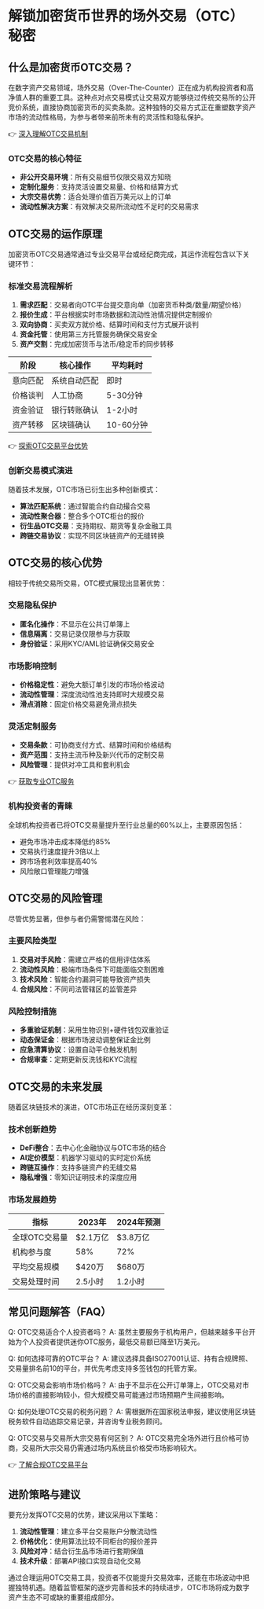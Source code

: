 # 解锁加密货币世界的场外交易（OTC）秘密

## 什么是加密货币OTC交易？
在数字资产交易领域，场外交易（Over-The-Counter）正在成为机构投资者和高净值人群的重要工具。这种点对点交易模式让交易双方能够绕过传统交易所的公开竞价系统，直接协商加密货币的买卖条款。这种独特的交易方式正在重塑数字资产市场的流动性格局，为参与者带来前所未有的灵活性和隐私保护。

👉 [深入理解OTC交易机制](https://bit.ly/okx_welcome)

### OTC交易的核心特征
- **非公开交易环境**：所有交易细节仅限交易双方知晓
- **定制化服务**：支持灵活设置交易量、价格和结算方式
- **大宗交易优势**：适合处理价值百万美元以上的订单
- **流动性解决方案**：有效解决交易所流动性不足时的交易需求

## OTC交易的运作原理
加密货币OTC交易通常通过专业交易平台或经纪商完成，其运作流程包含以下关键环节：

### 标准交易流程解析
1. **需求匹配**：交易者向OTC平台提交意向单（加密货币种类/数量/期望价格）
2. **报价生成**：平台根据实时市场数据和流动性池情况提供定制报价
3. **双向协商**：买卖双方就价格、结算时间和支付方式展开谈判
4. **资金托管**：使用第三方托管服务确保交易安全
5. **资产交割**：完成加密货币与法币/稳定币的同步转移

| 阶段 | 核心操作 | 平均耗时 |
|------|----------|----------|
| 意向匹配 | 系统自动匹配 | 即时 |
| 价格谈判 | 人工协商 | 5-30分钟 |
| 资金验证 | 银行转账确认 | 1-2小时 |
| 资产转移 | 区块链确认 | 10-60分钟 |

👉 [探索OTC交易平台优势](https://bit.ly/okx_welcome)

### 创新交易模式演进
随着技术发展，OTC市场已衍生出多种创新模式：
- **算法匹配系统**：通过智能合约自动撮合交易
- **流动性聚合器**：整合多个OTC柜台的报价
- **衍生品OTC交易**：支持期权、期货等复杂金融工具
- **跨链交易协议**：实现不同区块链资产的无缝转换

## OTC交易的核心优势
相较于传统交易所交易，OTC模式展现出显著优势：

### 交易隐私保护
- **匿名化操作**：不显示在公共订单簿上
- **信息隔离**：交易记录仅限参与方获取
- **身份验证**：采用KYC/AML验证确保交易安全

### 市场影响控制
- **价格稳定性**：避免大额订单引发的市场价格波动
- **流动性管理**：深度流动性池支持即时大规模交易
- **滑点消除**：固定价格交易避免滑点损失

### 灵活定制服务
- **交易条款**：可协商支付方式、结算时间和价格结构
- **资产范围**：支持主流币种及新兴代币的定制交易
- **风险管理**：提供对冲工具和套利机会

👉 [获取专业OTC服务](https://bit.ly/okx_welcome)

### 机构投资者的青睐
全球机构投资者已将OTC交易量提升至行业总量的60%以上，主要原因包括：
- 避免市场冲击成本降低约85%
- 交易执行速度提升3倍以上
- 跨市场套利效率提高40%
- 风险敞口管理能力增强

## OTC交易的风险管理
尽管优势显著，但参与者仍需警惕潜在风险：

### 主要风险类型
1. **交易对手风险**：需建立严格的信用评估体系
2. **流动性风险**：极端市场条件下可能面临交割困难
3. **技术风险**：智能合约漏洞可能导致资产损失
4. **合规风险**：不同司法管辖区的监管差异

### 风险控制措施
- **多重验证机制**：采用生物识别+硬件钱包双重验证
- **动态保证金**：根据市场波动调整保证金比例
- **应急清算协议**：设置自动平仓触发机制
- **合规审查**：定期更新反洗钱和KYC流程

## OTC交易的未来发展
随着区块链技术的演进，OTC市场正在经历深刻变革：

### 技术创新趋势
- **DeFi整合**：去中心化金融协议与OTC市场的结合
- **AI定价模型**：机器学习驱动的实时定价系统
- **跨链互操作**：支持多链资产的无缝交易
- **隐私增强**：零知识证明技术的深度应用

### 市场发展趋势
| 指标 | 2023年 | 2024年预测 |
|------|--------|------------|
| 全球OTC交易量 | $2.1万亿 | $3.8万亿 |
| 机构参与度 | 58% | 72% |
| 平均交易规模 | $420万 | $680万 |
| 交易处理时间 | 2.5小时 | 1.2小时 |

## 常见问题解答（FAQ）

Q: OTC交易适合个人投资者吗？
A: 虽然主要服务于机构用户，但越来越多平台开始为个人投资者提供迷你OTC服务，最低交易额已降至1万美元。

Q: 如何选择可靠的OTC平台？
A: 建议选择具备ISO27001认证、持有合规牌照、交易量排名前10的平台，并优先考虑支持多签钱包的托管方案。

Q: OTC交易会影响市场价格吗？
A: 由于不显示在公开订单簿上，OTC交易对市场价格的直接影响较小，但大规模交易可能通过市场预期产生间接影响。

Q: 如何处理OTC交易的税务问题？
A: 需根据所在国家税法申报，建议使用区块链税务软件自动追踪交易记录，并咨询专业税务顾问。

Q: OTC交易与交易所大宗交易有何区别？
A: OTC交易完全场外进行且价格可协商，交易所大宗交易仍需通过场内系统且价格受市场影响较大。

👉 [了解合规OTC交易平台](https://bit.ly/okx_welcome)

## 进阶策略与建议
要充分发挥OTC交易的优势，建议采用以下策略：
1. **流动性管理**：建立多平台交易账户分散流动性
2. **价格优化**：使用算法比较不同柜台的报价差异
3. **风险对冲**：结合衍生品市场进行套期保值
4. **技术升级**：部署API接口实现自动化交易

通过合理运用OTC交易工具，投资者不仅能提升交易效率，还能在市场波动中把握独特机遇。随着监管框架的逐步完善和技术的持续进步，OTC市场将成为数字资产生态不可或缺的重要组成部分。